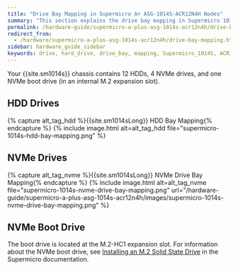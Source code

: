 ```yaml
---
title: "Drive Bay Mapping in Supermicro A+ ASG-1014S-ACR12N4H Nodes"
summary: "This section explains the drive bay mapping in Supermicro 1014S nodes."
permalink: /hardware-guide/supermicro-a-plus-asg-1014s-acr12n4h/drive-bay-mapping.html
redirect_from:
  - /hardware/supermicro-a-plus-asg-1014s-acr12n4h/drive-bay-mapping.html
sidebar: hardware_guide_sidebar
keywords: drive, hard_drive, drive_bay, mapping, Supermicro_1014S, ACR12N4H
---
```


Your {{site.sm1014s}} chassis contains 12 HDDs, 4 NVMe drives, and one NVMe boot drive (in an internal M.2 expansion slot).

## HDD Drives
{% capture alt_tag_hdd %}{{site.sm1014sLong}} HDD Bay Mapping{% endcapture %}
{% include image.html alt=alt_tag_hdd file="supermicro-1014s-hdd-bay-mapping.png" %}


## NVMe Drives
{% capture alt_tag_nvme %}{{site.sm1014sLong}} NVMe Drive Bay Mapping{% endcapture %}
{% include image.html alt=alt_tag_nvme file="supermicro-1014s-nvme-drive-bay-mapping.png" url="/hardware-guide/supermicro-a-plus-asg-1014s-acr12n4h/images/supermicro-1014s-nvme-drive-bay-mapping.png" %}


## NVMe Boot Drive
The boot drive is located at the M.2-HC1 expansion slot. For information about the NVMe boot drive, see [Installing an M.2 Solid State Drive](https://www.supermicro.com/manuals/superserver/1U/MNL-2436.pdf#page=44) in the Supermicro documentation.

